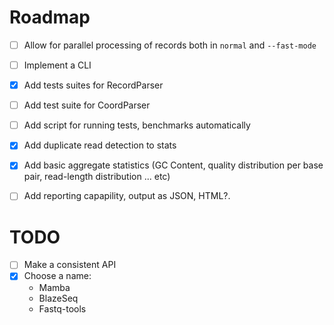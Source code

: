 # Roadmap

- [ ] Allow for parallel processing of records both in ``normal`` and `--fast-mode`
- [ ] Implement a CLI
- [x] Add tests suites for RecordParser
- [ ] Add test suite for CoordParser
- [ ] Add script for running tests, benchmarks automatically
- [x] Add duplicate read detection to stats
- [x] Add basic aggregate statistics (GC Content, quality distribution per base pair, read-length distribution ... etc)
- [ ] Add reporting capapility, output as JSON, HTML?.


# TODO

- [ ] Make a consistent API
- [x] Choose a name:
  * Mamba
  * BlazeSeq
  * Fastq-tools
